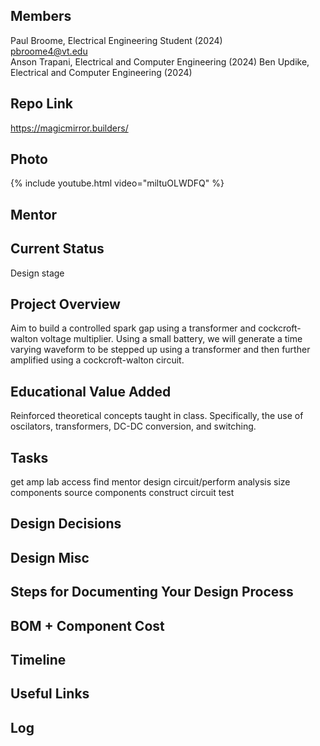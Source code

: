 ## Members
Paul Broome, Electrical Engineering Student (2024)  
pbroome4@vt.edu  
Anson Trapani, Electrical and Computer Engineering (2024)
Ben Updike, Electrical and Computer Engineering (2024)


## Repo Link
<a class="button is-link" href="https://magicmirror.builders/" >https://magicmirror.builders/</a>

## Photo
{% include youtube.html video="miltuOLWDFQ" %}

## Mentor

## Current Status
Design stage

## Project Overview
Aim to build a controlled spark gap using a transformer and cockcroft-walton voltage multiplier. Using a small battery, we will generate a time varying waveform to be stepped up using a transformer and then further amplified using a cockcroft-walton circuit.

## Educational Value Added
Reinforced theoretical concepts taught in class. Specifically, the use of oscilators, transformers, DC-DC conversion, and switching.

## Tasks
get amp lab access
find mentor
design circuit/perform analysis
size components
source components
construct circuit
test

## Design Decisions

<!-- Your Text Here. See Example above -->

## Design Misc

<!-- Your Text Here. See Example above -->

## Steps for Documenting Your Design Process

<!-- Your Text Here. See Example above -->

## BOM + Component Cost

<!-- Your Text Here. See Example above -->

## Timeline

<!-- Your Text Here. See Example above -->

## Useful Links

<!-- Your Text Here. See Example above -->

## Log

<!-- Your Text Here. See Example above -->
